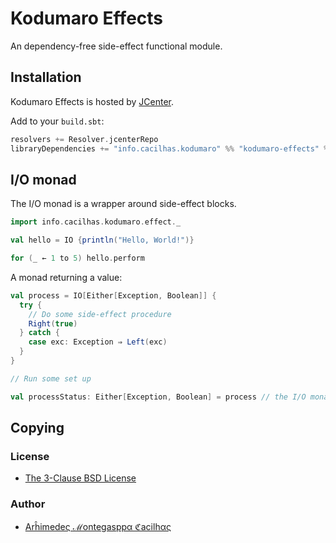 [author]: https://github.com/cacilhas
[jcenter]: https://bintray.com/beta/#/kodumaro/maven/kodumaro-effects
[license]: https://github.com/cacilhas/effects/blob/master/COPYING

# Kodumaro Effects

An dependency-free side-effect functional module.

## Installation

Kodumaro Effects is hosted by [JCenter][jcenter].

Add to your `build.sbt`:

```sbt
resolvers += Resolver.jcenterRepo
libraryDependencies += "info.cacilhas.kodumaro" %% "kodumaro-effects" % "1.0.0"
```

## I/O monad

The I/O monad is a wrapper around side-effect blocks.

```scala
import info.cacilhas.kodumaro.effect._

val hello = IO {println("Hello, World!")}

for (_ ← 1 to 5) hello.perform
```

A monad returning a value:

```scala
val process = IO[Either[Exception, Boolean]] {
  try {
    // Do some side-effect procedure
    Right(true)
  } catch {
    case exc: Exception ⇒ Left(exc)
  }
}

// Run some set up

val processStatus: Either[Exception, Boolean] = process // the I/O monad is performed
```

## Copying

### License

- [The 3-Clause BSD License][license]

### Author

- [Arĥimedeς ℳontegasppα ℭacilhας][author]
